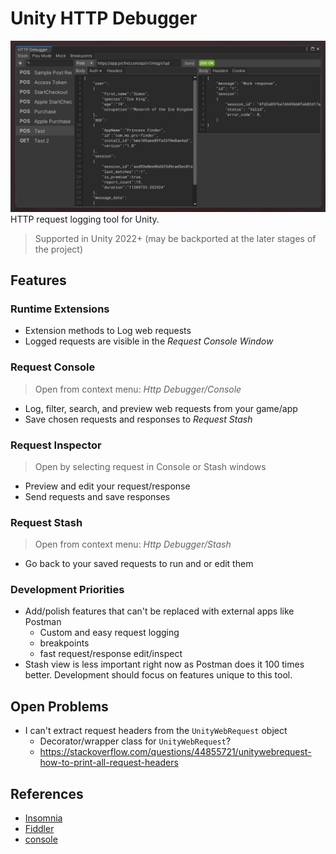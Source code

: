# Unity HTTP Debugger
![](Documentation~/EditorWindow.jpg)
HTTP request logging tool for Unity. 

> Supported in Unity 2022+ (may be backported at the later stages of the project)
## Features

### Runtime Extensions
- Extension methods to Log web requests
- Logged requests are visible in the *Request Console Window*

### Request Console
> Open from context menu: _Http Debugger/Console_
- Log, filter, search, and preview web requests from your game/app
- Save chosen requests and responses to *Request Stash*

### Request Inspector
> Open by selecting request in Console or Stash windows
- Preview and edit your request/response
- Send requests and save responses 

### Request Stash
> Open from context menu: _Http Debugger/Stash_
- Go back to your saved requests to run and or edit them
 
### Development Priorities
- Add/polish features that can't be replaced with external apps like Postman
  - Custom and easy request logging
  - breakpoints
  - fast request/response edit/inspect
- Stash view is less important right now as Postman does it 100 times better. Development should focus on features unique to this tool.

## Open Problems
- I can't extract request headers from the `UnityWebRequest` object
  - Decorator/wrapper class for `UnityWebRequest`?
  - https://stackoverflow.com/questions/44855721/unitywebrequest-how-to-print-all-request-headers

## References
- [Insomnia](https://github.com/Kong/insomnia)
- [Fiddler](https://imgur.com/SF40wep)
- [console](https://dotnetanalysis.blogspot.com/2012/11/http-status-codes-tutorial.html)